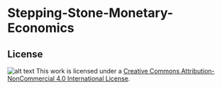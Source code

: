 # Stepping-Stone-Monetary-Economics

## License
![alt text](https://i.creativecommons.org/l/by-nc/4.0/80x15.png "Creative Commons Licence") This work is licensed under a [Creative Commons Attribution-NonCommercial 4.0 International License](http://creativecommons.org/licenses/by-nc/4.0/).
